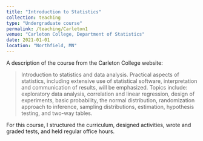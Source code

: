 ```yaml
---
title: "Introduction to Statistics"
collection: teaching
type: "Undergraduate course"
permalink: /teaching/Carleton1
venue: "Carleton College, Department of Statistics"
date: 2021-01-01
location: "Northfield, MN"
---
```


A description of the course from the Carleton College website:

<blockquote> Introduction to statistics and data analysis. Practical aspects of statistics, including extensive use of statistical software, interpretation and communication of results, will be emphasized. Topics include: exploratory data analysis, correlation and linear regression, design of experiments, basic probability, the normal distribution, randomization approach to inference, sampling distributions, estimation, hypothesis testing, and two-way tables.</blockquote>

For this course, I structured the curriculum, designed activities, wrote and graded tests, and held regular office hours.

